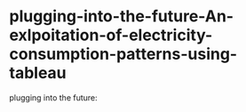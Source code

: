 # plugging-into-the-future-An-exlpoitation-of-electricity-consumption-patterns-using-tableau
plugging into the future:
